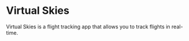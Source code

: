 # Virtual Skies

Virtual Skies is a flight tracking app that allows you to track flights in real-time.
   